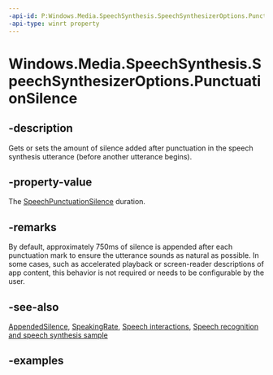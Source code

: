 ```yaml
---
-api-id: P:Windows.Media.SpeechSynthesis.SpeechSynthesizerOptions.PunctuationSilence
-api-type: winrt property
---
```


<!-- Property syntax.
public SpeechPunctuationSilence PunctuationSilence { get;  set; }
-->

# Windows.Media.SpeechSynthesis.SpeechSynthesizerOptions.PunctuationSilence

## -description
Gets or sets the amount of silence added after punctuation in the speech synthesis utterance (before another utterance begins).

## -property-value
The [SpeechPunctuationSilence](speechpunctuationsilence.md) duration.

## -remarks
By default, approximately 750ms of silence is appended after each punctuation mark to ensure the utterance sounds as natural as possible. In some cases, such as accelerated playback or screen-reader descriptions of app content, this behavior is not required or needs to be configurable by the user.

## -see-also
[AppendedSilence](speechsynthesizeroptions_appendedsilence.md), [SpeakingRate](speechsynthesizeroptions_speakingrate.md), [Speech interactions](https://docs.microsoft.com/windows/uwp/design/input/speech-interactions), [Speech recognition and speech synthesis sample](https://github.com/Microsoft/Windows-universal-samples/tree/master/Samples/SpeechRecognitionAndSynthesis)

## -examples

